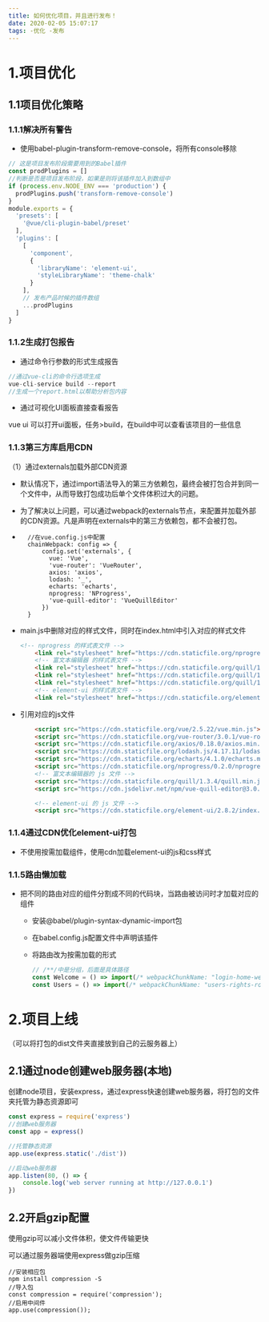 ```yaml
---
title: 如何优化项目，并且进行发布！
date: 2020-02-05 15:07:17
tags: -优化 -发布
---
```


# 1.项目优化

## 1.1项目优化策略

<!--more-->

### 1.1.1解决所有警告

- 使用babel-plugin-transform-remove-console，将所有console移除

```javascript
// 这是项目发布阶段需要用到的Babel插件
const prodPlugins = []
//判断是否是项目发布阶段，如果是则将该插件加入到数组中
if (process.env.NODE_ENV === 'production') {
  prodPlugins.push('transform-remove-console')
}
module.exports = {
  'presets': [
    '@vue/cli-plugin-babel/preset'
  ],
  'plugins': [
    [
      'component',
      {
        'libraryName': 'element-ui',
        'styleLibraryName': 'theme-chalk'
      }
    ],
    // 发布产品时候的插件数组
    ...prodPlugins
  ]
}
```

### 1.1.2生成打包报告

- 通过命令行参数的形式生成报告

```javascript
//通过vue-cli的命令行选项生成
vue-cli-service build --report
//生成一个report.html以帮助分析包内容
```

- 通过可视化UI面板直接查看报告

vue ui 可以打开ui面板，任务>build，在build中可以查看该项目的一些信息

### 1.1.3第三方库启用CDN

（1）通过externals加载外部CDN资源

- 默认情况下，通过import语法导入的第三方依赖包，最终会被打包合并到同一个文件中，从而导致打包成功后单个文件体积过大的问题。

- 为了解决以上问题，可以通过webpack的externals节点，来配置并加载外部的CDN资源。凡是声明在externals中的第三方依赖包，都不会被打包。

- ```
	//在vue.config.js中配置
	chainWebpack: config => {
	    config.set('externals', {
	      vue: 'Vue',
	      'vue-router': 'VueRouter',
	      axios: 'axios',
	      lodash: '_',
	      echarts: 'echarts',
	      nprogress: 'NProgress',
	      'vue-quill-editor': 'VueQuillEditor'
	    })
	}
	```

- main.js中删除对应的样式文件，同时在index.html中引入对应的样式文件

	```html
	<!-- nprogress 的样式表文件 -->
	    <link rel="stylesheet" href="https://cdn.staticfile.org/nprogress/0.2.0/nprogress.min.css" />
	    <!-- 富文本编辑器 的样式表文件 -->
	    <link rel="stylesheet" href="https://cdn.staticfile.org/quill/1.3.4/quill.core.min.css" />
	    <link rel="stylesheet" href="https://cdn.staticfile.org/quill/1.3.4/quill.snow.min.css" />
	    <link rel="stylesheet" href="https://cdn.staticfile.org/quill/1.3.4/quill.bubble.min.css" />
	    <!-- element-ui 的样式表文件 -->
	    <link rel="stylesheet" href="https://cdn.staticfile.org/element-ui/2.8.2/theme-chalk/index.css" />
	```

- 引用对应的js文件

	```html
	    <script src="https://cdn.staticfile.org/vue/2.5.22/vue.min.js"></script>
	    <script src="https://cdn.staticfile.org/vue-router/3.0.1/vue-router.min.js"></script>
	    <script src="https://cdn.staticfile.org/axios/0.18.0/axios.min.js"></script>
	    <script src="https://cdn.staticfile.org/lodash.js/4.17.11/lodash.min.js"></script>
	    <script src="https://cdn.staticfile.org/echarts/4.1.0/echarts.min.js"></script>
	    <script src="https://cdn.staticfile.org/nprogress/0.2.0/nprogress.min.js"></script>
	    <!-- 富文本编辑器的 js 文件 -->
	    <script src="https://cdn.staticfile.org/quill/1.3.4/quill.min.js"></script>
	    <script src="https://cdn.jsdelivr.net/npm/vue-quill-editor@3.0.4/dist/vue-quill-editor.js"></script>
	
	    <!-- element-ui 的 js 文件 -->
	    <script src="https://cdn.staticfile.org/element-ui/2.8.2/index.js"></script>
	```

### 1.1.4通过CDN优化element-ui打包

- 不使用按需加载组件，使用cdn加载element-ui的js和css样式

### 1.1.5路由懒加载

- 把不同的路由对应的组件分割成不同的代码块，当路由被访问时才加载对应的组件

	- 安装@babel/plugin-syntax-dynamic-import包

	- 在babel.config.js配置文件中声明该插件

	- 将路由改为按需加载的形式

		```javascript
		// /**/中是分组，后面是具体路径
		const Welcome = () => import(/* webpackChunkName: "login-home-welcome" */ 'components/welcome/Welcome')
		const Users = () => import(/* webpackChunkName: "users-rights-roles" */ 'components/user/Users')
		```

# 2.项目上线

（可以将打包的dist文件夹直接放到自己的云服务器上）

## 2.1通过node创建web服务器(本地)

创建node项目，安装express，通过express快速创建web服务器，将打包的文件夹托管为静态资源即可

```javascript
const express = require('express')
//创建web服务器
const app = express()

//托管静态资源
app.use(express.static('./dist'))

//启动web服务器
app.listen(80, () => {
    console.log('web server running at http://127.0.0.1')
})
```

## 2.2开启gzip配置

使用gzip可以减小文件体积，使文件传输更快

可以通过服务器端使用express做gzip压缩

```
//安装相应包
npm install compression -S
//导入包
const compression = require('compression');
//启用中间件
app.use(compression());
```

